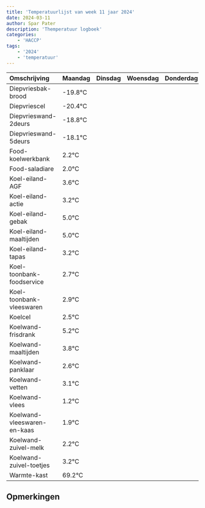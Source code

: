 ```yaml
---
title: 'Temperatuurlijst van week 11 jaar 2024'
date: 2024-03-11
author: Spar Pater
description: 'Themperatuur logboek'
categories:
    - 'HACCP'
tags:
    - '2024'
    - 'temperatuur'
---
```

|Omschrijving|Maandag|Dinsdag|Woensdag|Donderdag|Vrijdag|Zaterdag|Zondag|
|:---|:---|:---|:---|:---|:---|:---|:---|
|Diepvriesbak-brood|-19.8°C| | | | | | |
|Diepvriescel|-20.4°C| | | | | | |
|Diepvrieswand-2deurs|-18.8°C| | | | | | |
|Diepvrieswand-5deurs|-18.1°C| | | | | | |
|Food-koelwerkbank|2.2°C| | | | | | |
|Food-saladiare|2.0°C| | | | | | |
|Koel-eiland-AGF|3.6°C| | | | | | |
|Koel-eiland-actie|3.2°C| | | | | | |
|Koel-eiland-gebak|5.0°C| | | | | | |
|Koel-eiland-maaltijden|5.0°C| | | | | | |
|Koel-eiland-tapas|3.2°C| | | | | | |
|Koel-toonbank-foodservice|2.7°C| | | | | | |
|Koel-toonbank-vleeswaren|2.9°C| | | | | | |
|Koelcel|2.5°C| | | | | | |
|Koelwand-frisdrank|5.2°C| | | | | | |
|Koelwand-maaltijden|3.8°C| | | | | | |
|Koelwand-panklaar|2.6°C| | | | | | |
|Koelwand-vetten|3.1°C| | | | | | |
|Koelwand-vlees|1.2°C| | | | | | |
|Koelwand-vleeswaren-en-kaas|1.9°C| | | | | | |
|Koelwand-zuivel-melk|2.2°C| | | | | | |
|Koelwand-zuivel-toetjes|3.2°C| | | | | | |
|Warmte-kast|69.2°C| | | | | | |

## Opmerkingen


